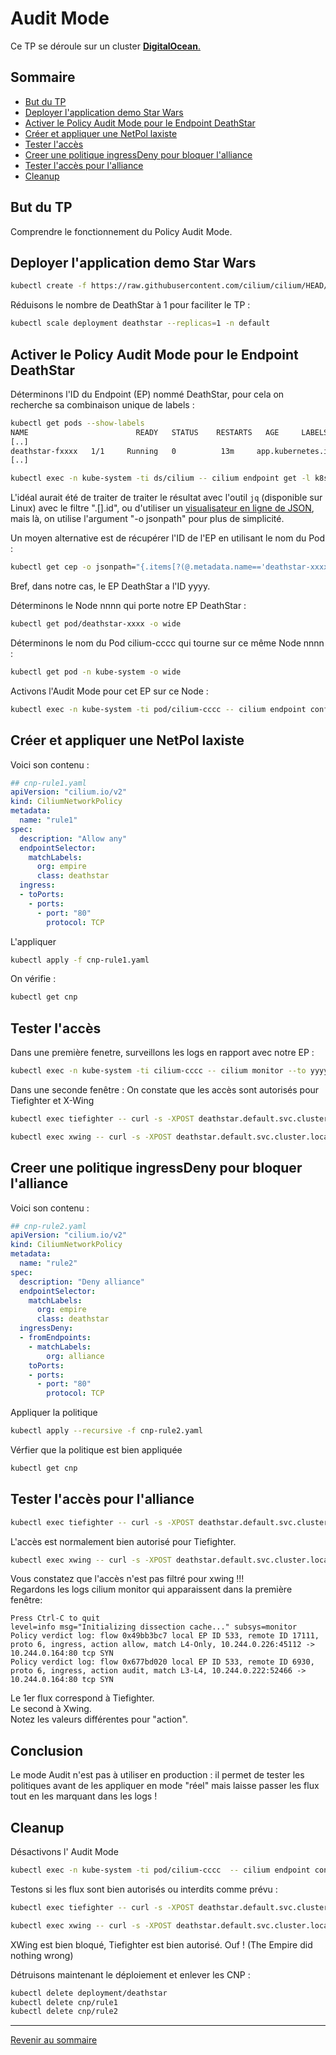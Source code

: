 # Audit Mode

Ce TP se déroule sur un cluster <ins>**DigitalOcean**<ins>.

## Sommaire

* [But du TP](#but-du-tp)
* [Deployer l'application demo Star Wars](#deployer-lapplication-demo-star-wars)
* [Activer le Policy Audit Mode pour le Endpoint DeathStar](#activer-le-policy-audit-mode-pour-le-endpoint-deathstar)
* [Créer et appliquer une NetPol laxiste](#créer-et-appliquer-une-netpol-laxiste)
* [Tester l'accès](#tester-laccès)
* [Creer une politique ingressDeny pour bloquer l'alliance](#creer-une-politique-ingressdeny-pour-bloquer-lalliance)
* [Tester l'accès pour l'alliance](#tester-laccès-pour-lalliance)
* [Cleanup](#cleanup)

## But du TP

Comprendre le fonctionnement du Policy Audit Mode.

## Deployer l'application demo Star Wars

```bash
kubectl create -f https://raw.githubusercontent.com/cilium/cilium/HEAD/examples/minikube/http-sw-app.yaml -n default
```

Réduisons le nombre de DeathStar à 1 pour faciliter le TP :
```bash
kubectl scale deployment deathstar --replicas=1 -n default
```

## Activer le Policy Audit Mode pour le Endpoint DeathStar

Déterminons l'ID du Endpoint (EP) nommé DeathStar, pour cela on recherche sa combinaison unique de labels :

```bash
kubectl get pods --show-labels
NAME                        READY   STATUS    RESTARTS   AGE     LABELS
[..]
deathstar-fxxxx   1/1     Running   0          13m     app.kubernetes.io/name=deathstar,class=deathstar,org=empire,pod-template-hash=f694cf746
[..]
```

```bash
kubectl exec -n kube-system -ti ds/cilium -- cilium endpoint get -l k8s:class=deathstar,k8s:org=empire -o jsonpath={[].id}
```

L'idéal aurait été de traiter de traiter le résultat avec l'outil `jq` (disponible sur Linux) avec le filtre ".[].id", ou d'utiliser un [visualisateur en ligne de JSON](http://jsonviewer.stack.hu/), mais là, on utilise l'argument "-o jsonpath" pour plus de simplicité.

Un moyen alternative est de récupérer l'ID de l'EP en utilisant le nom du Pod :

```bash
kubectl get cep -o jsonpath="{.items[?(@.metadata.name=='deathstar-xxxx')].status.id}"
```

Bref, dans notre cas, le EP DeathStar a l'ID yyyy.

Déterminons le Node nnnn qui porte notre EP DeathStar :

```bash
kubectl get pod/deathstar-xxxx -o wide
```

Déterminons le nom du Pod cilium-cccc qui tourne sur ce même Node nnnn :

```bash
kubectl get pod -n kube-system -o wide 
```

Activons l'Audit Mode pour cet EP sur ce Node :

```bash
kubectl exec -n kube-system -ti pod/cilium-cccc -- cilium endpoint config yyyy PolicyAuditMode=Enabled
```

## Créer et appliquer une NetPol laxiste

Voici son contenu :

```yaml
## cnp-rule1.yaml
apiVersion: "cilium.io/v2"
kind: CiliumNetworkPolicy
metadata:
  name: "rule1"
spec:
  description: "Allow any"
  endpointSelector:
    matchLabels:
      org: empire
      class: deathstar
  ingress:
  - toPorts:
    - ports:
      - port: "80"
        protocol: TCP
```

L'appliquer

```bash
kubectl apply -f cnp-rule1.yaml
```

On vérifie :

```bash
kubectl get cnp
```

## Tester l'accès

Dans une première fenetre, surveillons les logs en rapport avec notre EP :

```bash
kubectl exec -n kube-system -ti cilium-cccc -- cilium monitor --to yyyy -t policy-verdict
```

Dans une seconde fenêtre : On constate que les accès sont autorisés pour Tiefighter et X-Wing

```bash
kubectl exec tiefighter -- curl -s -XPOST deathstar.default.svc.cluster.local/v1/request-landing
```

```bash
kubectl exec xwing -- curl -s -XPOST deathstar.default.svc.cluster.local/v1/request-landing
```

## Creer une politique ingressDeny pour bloquer l'alliance

Voici son contenu :

```yaml
## cnp-rule2.yaml
apiVersion: "cilium.io/v2"
kind: CiliumNetworkPolicy
metadata:
  name: "rule2"
spec:
  description: "Deny alliance"
  endpointSelector:
    matchLabels:
      org: empire
      class: deathstar
  ingressDeny:
  - fromEndpoints:
    - matchLabels:
        org: alliance
    toPorts:
    - ports:
      - port: "80"
        protocol: TCP
```

Appliquer la politique

```bash
kubectl apply --recursive -f cnp-rule2.yaml
```

Vérfier que la politique est bien appliquée

```bash
kubectl get cnp  
```

## Tester l'accès pour l'alliance

```bash
kubectl exec tiefighter -- curl -s -XPOST deathstar.default.svc.cluster.local/v1/request-landing
```

L'accès est normalement bien autorisé pour Tiefighter.

```bash
kubectl exec xwing -- curl -s -XPOST deathstar.default.svc.cluster.local/v1/request-landing
```

Vous constatez que l'accès n'est pas filtré pour xwing !!!  
Regardons les logs cilium monitor qui apparaissent dans la première fenêtre:  
```
Press Ctrl-C to quit  
level=info msg="Initializing dissection cache..." subsys=monitor 
Policy verdict log: flow 0x49bb3bc7 local EP ID 533, remote ID 17111, proto 6, ingress, action allow, match L4-Only, 10.244.0.226:45112 -> 10.244.0.164:80 tcp SYN  
Policy verdict log: flow 0x677bd020 local EP ID 533, remote ID 6930, proto 6, ingress, action audit, match L3-L4, 10.244.0.222:52466 -> 10.244.0.164:80 tcp SYN  
```

Le 1er flux correspond à Tiefighter.  
Le second à Xwing.  
Notez les valeurs différentes pour "action".

## Conclusion

Le mode Audit n'est pas à utiliser en production : il permet de tester les politiques avant de les appliquer en mode "réel" mais laisse passer les flux tout en les marquant dans les logs !

## Cleanup

Désactivons l' Audit Mode

```bash
kubectl exec -n kube-system -ti pod/cilium-cccc  -- cilium endpoint config yyyy PolicyAuditMode=Disabled
```

Testons si les flux sont bien autorisés ou interdits comme prévu :

```bash
kubectl exec tiefighter -- curl -s -XPOST deathstar.default.svc.cluster.local/v1/request-landing
```

```bash
kubectl exec xwing -- curl -s -XPOST deathstar.default.svc.cluster.local/v1/request-landing
```

XWing est bien bloqué, Tiefighter est bien autorisé. Ouf ! (The Empire did nothing wrong)

Détruisons maintenant le déploiement et enlever les CNP :

```bash
kubectl delete deployment/deathstar 
kubectl delete cnp/rule1
kubectl delete cnp/rule2
```

---

[Revenir au sommaire](../README.md)
